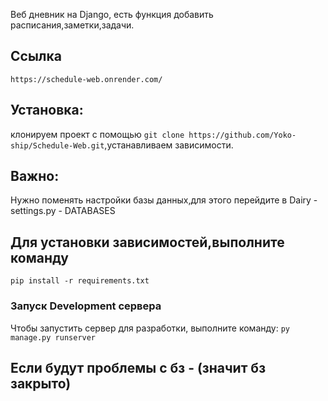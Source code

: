 Веб дневник на Django, есть функция добавить расписания,заметки,задачи.
## Ссылка
``` https://schedule-web.onrender.com/ ```
## Установка:
клонируем проект с помощью ``` git clone https://github.com/Yoko-ship/Schedule-Web.git ```,устанавливаем зависимости.
## Важно: 
Нужно поменять настройки базы данных,для этого перейдите в Dairy - settings.py - DATABASES

## Для установки зависимостей,выполните команду
``` pip install -r requirements.txt ```
### Запуск Development сервера
Чтобы запустить сервер для разработки, выполните команду: 
```py manage.py runserver```

## Если будут проблемы с бз - (значит бз закрыто)
